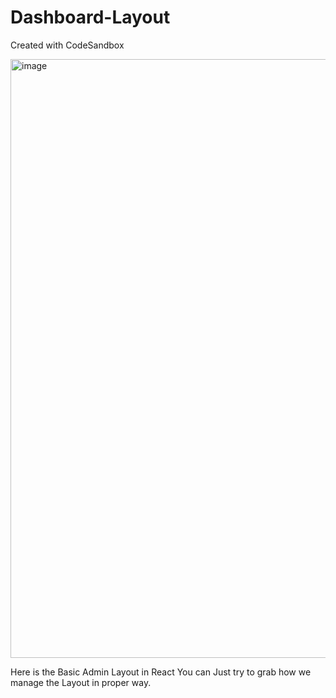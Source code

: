 # Dashboard-Layout
Created with CodeSandbox


<img width="958" alt="image" src="https://user-images.githubusercontent.com/67680728/233559800-a293c608-daae-4884-9df2-6fad3d94ab54.png">


Here is the Basic Admin Layout in React You can Just try to grab how we manage the Layout in proper way.
